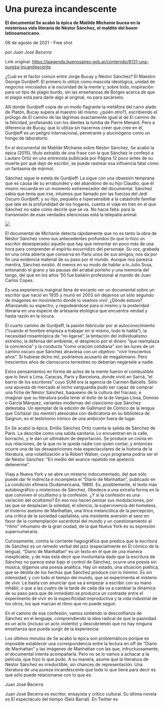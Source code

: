 # Una pureza incandescente

**El documental Se acabó la épica de Matilde Michanie bucea en la misteriosa vida literaria de Néstor Sánchez, el maldito del boom latinoamericano.**

06 de agosto de 2021 - Free shot

_por Juan José Becerra_

Link original: https://laagenda.buenosaires.gob.ar/contenido/8131-una-pureza-incandescente



¿Cuál es el factor común entre Jorge Bucay y Néstor Sánchez? El Maestro George Gurdjieff. El primero lo utilizó como mascota ideológica, unidad de negocios vinculados a la oscuridad de la mente y, sobre todo, inspiración para un tipo de plagio burdo, sin las enseñanzas de Borges acerca de que el plagio está para darle algo al original, no para sacárselo.




Allí donde Gurdjieff copia de un modo flagrante la metáfora del carro alado de Platón, Bucay supera al maestro (él mismo: ¿quién otro?), escribiendo el prólogo de El camino de las lágrimas exactamente igual al de El camino de la felicidad, profanando con los dientes la tumba de Pierre Menard. Pero a diferencia de Bucay, que lo utiliza sin hacernos creer que cree en él, Gurdjieff es un peligro internacional, penetrante y alucinógeno como un hongo de laboratorio.




En el documental de Matilde Michanie sobre Néstor Sánchez, Se acabó la épica (2015), título extraído de una frase con la que Sánchez le confesó a Lautaro Ortiz en una entrevista publicada por Página 12 poco antes de su muerte por qué dejó de escribir, se puede rastrear esa influencia fatal como un fantasma de mármol.




Sánchez sigue le estela de Gurdjieff. La sigue con una obsesión temprana que es causa de su errabundeo y del abandono de su hijo Claudio, que él mismo recuerda en un momento estremecedor del documental. Sánchez sabía que tenía que irse, intuimos que llamado por las fuerzas del Jedi Oscuro Gurdjieff; y su hijo, pequeño e hipersensible a la catástrofe familiar que late en la profundidad de los hogares, cuenta el viaje en tren en el que Sánchez no sabe cómo decirle que se va. No hacía falta: para la transmisión de esas verdades silenciosas está la telepatía animal.




[![](https://img.youtube.com/vi/GD1HgnIuqZE/0.jpg)](https://www.youtube.com/watch?v=GD1HgnIuqZE)




El documental de Michanie detecta rápidamente que no es tanto la obra de Néstor Sánchez como sus antecedentes profundos (lo que lo hizo un escritor desesperado) aquello que hay que remontar en poco más de una hora para comprender el espíritu escurridizo del personaje. Su voz, grabada en una cinta abierta que conserva en París unos de sus amigos, nos da por fin una evidencia material de su paso por el mundo. Aunque nos parezca mentira, Sánchez existió. Al menos en su modo de hablar a lo Julio Sosa, entonando el grano y las pausas del arrabal porteño y una memoria del tango, del que en los años ’50 fue bailarín profesional al mando de Juan Carlos Copes.




Es una experiencia marginal llena de encanto ver un documental sobre un escritor que nació en 1935 y murió en 2003 sin dejarnos un solo segundo de imágenes en movimiento donde lo veamos vivir. ¿Dónde estuvo? Afianzando su espectro, y regodeándose para sí mismo y la posteridad literaria en una especie de artesanía etológica que encuentra verdad y hasta razón en la locura.




El cuarto camino de Gurdjieff, la pasión febricular por al autoconocimiento (“cuando el hombre empieza a trabajar en sí mismo, todo le habla”), la necesidad misantrópica de “re-ligarse”, la tentación del individualismo extremo, la defensa del ambiente, el desprecio por el dinero “que reemplaza la conciencia” y la conducta “como oración cotidiana” son las luces de un camino oscuro que Sánchez atraviesa con un objetivo: “vivir trescientos años”. Si hubiese dicho mil, podríamos acusarlo de megalómano. Pero trescientos años de claroscuros terrestres no deberían negársele a nadie.




Estos pensamientos en forma de actos de la mente fueron el combustible que lo llevó a Lima, Caracas, París y Barcelona, donde vivió en Sarriá, “el barrio de los escritores” cuyo SUM era la agencia de Carmen Balcells. Sólo una apuesta de mercado al nicho vanguardia pudo ser capaz de comprar una ficha de Néstor Sánchez, baqueano de la cultura del fracaso, e imaginar que su literatura podía tener el éxito de la de Vargas Llosa, Donoso o García Márquez, variantes modernas del clasicismo que Sánchez detestaba. Un ejemplar de la edición de Gallimard de Cómico de la lengua que Cortázar (su mentor) atesoraba con dedicatoria en su biblioteca de Saignon, es el testimonio irónico de una ambición fuera de lugar.




En Se acabó la épica, Emilio Sánchez Ortiz cuenta la salida de Sánchez de París. La describe como una salida sanitaria. Lo encuentran en la calle, borracho, y le dan un ultimátum de deportación. Se produce un cisma en sus relaciones, de la que no le queda nadie con quien contar, y entonces ocurre una de las desapariciones más espectaculares de la historia de la literatura, una volatilización a la Robert Walser, cuyo programa podría ser el de Néstor Sánchez: “En medio del avance repetido me apeteció detenerme”.




Viaja a Nueva York y se abre un misterio indocumentado, del que sólo puede dar fe indirecta e incompleta el “Diario de Manhattan”, publicado en La condición efímera (Sudamericana, 1989). Es, posiblemente, el texto más autobiográfico y misterioso de Sánchez. Obedece a una extraña forma en la que conviven el ocultismo y la confesión. ¿Y si la confesión es una variación del ocultismo? En eso nos hacen pensar sus modulaciones, por las que se desplazan la soledad, el silencio, la supervivencia del homeless, el invierno asesino de Manhattan, una lírica melancólica de la percepción, una crítica de la sociedad capitalista, una insistente aversión al sexo en favor de la contemplación sacerdotal del mundo y un cuestionamiento al “ritmo” inhumano de la gran ciudad, de la que Nueva York es su expresión supernumeraria.




Curiosamente, contra la corriente hagiográfica que predica que la escritura de Sánchez es un remedo verbal del jazz (especialmente en El cómico de la lengua), “Diario de Manhattan” es un texto en el que de una manera inexplicable, y de más está decir que involuntaria dado que la escritura de Sánchez no parece estar bajo el control de Sánchez, ocurre una poesía sin música, digamos una poesía analítica. Hay un estado, una situación poética, que se destila de los hechos que Sánchez produce con lo mínimo. Es sin intensidad, y con todo el tiempo del mundo, que se experimenta el misterio de vivir. Le basta con anunciar que va a empezar a escribir con su mano inhábil, o que a las cuatro de la tarde de cada día va a cambiar la dinámica de su paso para que de inmediato se produzca un contraste entre el experimento de vivir en la especificidad improductiva y la vida industrial de los otros, los que marcan el ritmo que no puede seguir.




En el camino de esa confesión, vamos sintiendo la desconfianza de Sánchez en el lenguaje, comprendiendo la idea radical de que la pasividad es un acto (incluso un acto violento) y descubriendo que no hay ninguna enseñanza que pueda surgir de la experiencia.




Los últimos minutos de Se acabó la épica son problemáticos porque es imposible establecer una correspondencia entre la lectura en off de “Diario de Manhattan” y las imágenes de Manhattan con las que, infructuosamente, el documental intenta acompañarla. Pero no se lo vamos a achacar a la película, que hizo lo que pudo. A su manera, asume que la literatura de Néstor Sánchez es irreductible, sin chances de representación. Una literatura de una pureza incandescente que todo lo que tiene para decir es que sólo puede relacionarse con lo que es.




Juan José Becerra




Juan José Becerra es escritor, ensayista y crítico cultural. Su última novela es El espectáculo del tiempo (Seix Barral). En Twitter es



